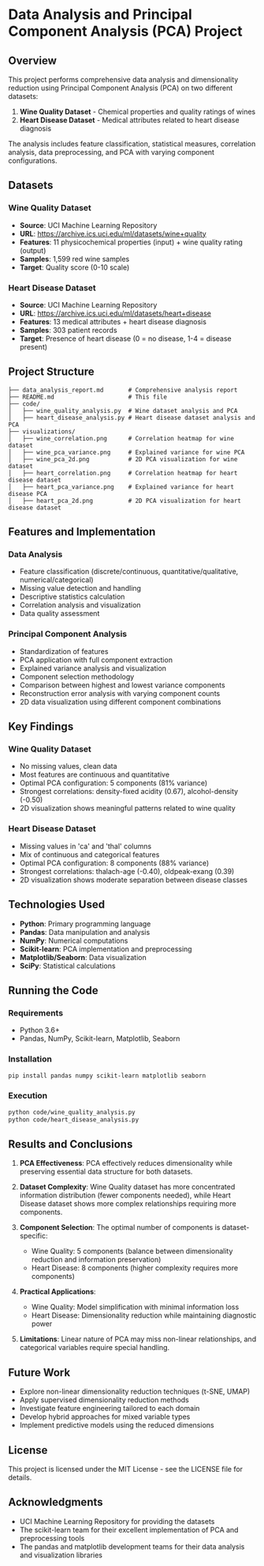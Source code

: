 # Data Analysis and Principal Component Analysis (PCA) Project

## Overview

This project performs comprehensive data analysis and dimensionality reduction using Principal Component Analysis (PCA) on two different datasets:
1. **Wine Quality Dataset** - Chemical properties and quality ratings of wines
2. **Heart Disease Dataset** - Medical attributes related to heart disease diagnosis

The analysis includes feature classification, statistical measures, correlation analysis, data preprocessing, and PCA with varying component configurations.

## Datasets

### Wine Quality Dataset
- **Source**: UCI Machine Learning Repository
- **URL**: https://archive.ics.uci.edu/ml/datasets/wine+quality
- **Features**: 11 physicochemical properties (input) + wine quality rating (output)
- **Samples**: 1,599 red wine samples
- **Target**: Quality score (0-10 scale)

### Heart Disease Dataset
- **Source**: UCI Machine Learning Repository
- **URL**: https://archive.ics.uci.edu/ml/datasets/heart+disease
- **Features**: 13 medical attributes + heart disease diagnosis
- **Samples**: 303 patient records
- **Target**: Presence of heart disease (0 = no disease, 1-4 = disease present)

## Project Structure

```
├── data_analysis_report.md       # Comprehensive analysis report
├── README.md                     # This file
├── code/
│   ├── wine_quality_analysis.py  # Wine dataset analysis and PCA
│   ├── heart_disease_analysis.py # Heart disease dataset analysis and PCA
├── visualizations/
│   ├── wine_correlation.png      # Correlation heatmap for wine dataset
│   ├── wine_pca_variance.png     # Explained variance for wine PCA
│   ├── wine_pca_2d.png           # 2D PCA visualization for wine dataset
│   ├── heart_correlation.png     # Correlation heatmap for heart disease dataset
│   ├── heart_pca_variance.png    # Explained variance for heart disease PCA
│   ├── heart_pca_2d.png          # 2D PCA visualization for heart disease dataset
```

## Features and Implementation

### Data Analysis
- Feature classification (discrete/continuous, quantitative/qualitative, numerical/categorical)
- Missing value detection and handling
- Descriptive statistics calculation
- Correlation analysis and visualization
- Data quality assessment

### Principal Component Analysis
- Standardization of features
- PCA application with full component extraction
- Explained variance analysis and visualization
- Component selection methodology
- Comparison between highest and lowest variance components
- Reconstruction error analysis with varying component counts
- 2D data visualization using different component combinations

## Key Findings

### Wine Quality Dataset
- No missing values, clean data
- Most features are continuous and quantitative
- Optimal PCA configuration: 5 components (81% variance)
- Strongest correlations: density-fixed acidity (0.67), alcohol-density (-0.50)
- 2D visualization shows meaningful patterns related to wine quality

### Heart Disease Dataset
- Missing values in 'ca' and 'thal' columns
- Mix of continuous and categorical features
- Optimal PCA configuration: 8 components (88% variance)
- Strongest correlations: thalach-age (-0.40), oldpeak-exang (0.39)
- 2D visualization shows moderate separation between disease classes

## Technologies Used

- **Python**: Primary programming language
- **Pandas**: Data manipulation and analysis
- **NumPy**: Numerical computations
- **Scikit-learn**: PCA implementation and preprocessing
- **Matplotlib/Seaborn**: Data visualization
- **SciPy**: Statistical calculations

## Running the Code

### Requirements
- Python 3.6+
- Pandas, NumPy, Scikit-learn, Matplotlib, Seaborn

### Installation
```bash
pip install pandas numpy scikit-learn matplotlib seaborn
```

### Execution
```bash
python code/wine_quality_analysis.py
python code/heart_disease_analysis.py
```

## Results and Conclusions

1. **PCA Effectiveness**: PCA effectively reduces dimensionality while preserving essential data structure for both datasets.

2. **Dataset Complexity**: Wine Quality dataset has more concentrated information distribution (fewer components needed), while Heart Disease dataset shows more complex relationships requiring more components.

3. **Component Selection**: The optimal number of components is dataset-specific:
   - Wine Quality: 5 components (balance between dimensionality reduction and information preservation)
   - Heart Disease: 8 components (higher complexity requires more components)

4. **Practical Applications**:
   - Wine Quality: Model simplification with minimal information loss
   - Heart Disease: Dimensionality reduction while maintaining diagnostic power

5. **Limitations**: Linear nature of PCA may miss non-linear relationships, and categorical variables require special handling.

## Future Work

- Explore non-linear dimensionality reduction techniques (t-SNE, UMAP)
- Apply supervised dimensionality reduction methods
- Investigate feature engineering tailored to each domain
- Develop hybrid approaches for mixed variable types
- Implement predictive models using the reduced dimensions

## License

This project is licensed under the MIT License - see the LICENSE file for details.

## Acknowledgments

- UCI Machine Learning Repository for providing the datasets
- The scikit-learn team for their excellent implementation of PCA and preprocessing tools
- The pandas and matplotlib development teams for their data analysis and visualization libraries